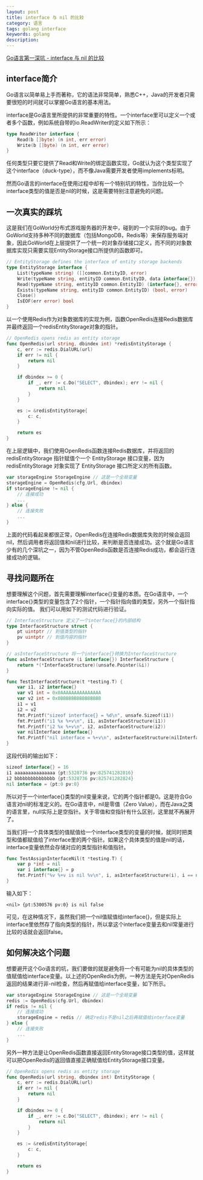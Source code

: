 ```yaml
---
layout: post
title: interface 与 nil 的比较
category: 语言
tags: golang interface
keywords: golang
description:
---
```


[Go语言第一深坑 - interface 与 nil 的比较](http://studygolang.com/articles/10635)


## interface简介

Go语言以简单易上手而著称，它的语法非常简单，熟悉C++，Java的开发者只需要很短的时间就可以掌握Go语言的基本用法。

interface是Go语言里所提供的非常重要的特性。一个interface里可以定义一个或者多个函数，例如系统自带的io.ReadWriter的定义如下所示：

```go
type ReadWriter interface {
    Read(b []byte) (n int, err error)
    Write(b []byte) (n int, err error)
}
```

任何类型只要它提供了Read和Write的绑定函数实现，Go就认为这个类型实现了这个interface（duck-type），而不像Java需要开发者使用implements标明。

然而Go语言的interface在使用过程中却有一个特别坑的特性，当你比较一个interface类型的值是否是nil的时候，这是需要特别注意避免的问题。

## 一次真实的踩坑

这是我们在GoWorld分布式游戏服务器的开发中，碰到的一个实际的bug。由于GoWorld支持多种不同的数据库（包括MongoDB，Redis等）来保存服务端对象，因此GoWorld在上层提供了一个统一的对象存储接口定义，而不同的对象数据库实现只需要实现EntityStorage接口所提供的函数即可。

```go
// EntityStorage defines the interface of entity storage backends
type EntityStorage interface {
    List(typeName string) ([]common.EntityID, error)
    Write(typeName string, entityID common.EntityID, data interface{}) error
    Read(typeName string, entityID common.EntityID) (interface{}, error)
    Exists(typeName string, entityID common.EntityID) (bool, error)
    Close()
    IsEOF(err error) bool
}
```

以一个使用Redis作为对象数据库的实现为例，函数OpenRedis连接Redis数据库并最终返回一个redisEntityStorage对象的指针。

```go
// OpenRedis opens redis as entity storage
func OpenRedis(url string, dbindex int) *redisEntityStorage {
    c, err := redis.DialURL(url)
    if err != nil {
        return nil
    }

    if dbindex >= 0 {
        if _, err := c.Do("SELECT", dbindex); err != nil {
            return nil
        }
    }

    es := &redisEntityStorage{
        c: c,
    }

    return es
}
```

在上层逻辑中，我们使用OpenRedis函数连接Redis数据库，并将返回的 redisEntityStorage 指针赋值个一个 EntityStorage 接口变量，因为 redisEntityStorage 对象实现了 EntityStorage 接口所定义的所有函数。

```go
var storageEngine StorageEngine // 这是一个全局变量
storageEngine = OpenRedis(cfg.Url, dbindex)
if storageEngine != nil {
    // 连接成功
    ...
} else {
    // 连接失败
    ...
}
```

上面的代码看起来都很正常，OpenRedis在连接Redis数据库失败的时候会返回nil，然后调用者将返回值和nil进行比较，来判断是否连接成功。这个就是Go语言少有的几个深坑之一，因为不管OpenRedis函数是否连接Redis成功，都会运行连接成功的逻辑。

## 寻找问题所在

想要理解这个问题，首先需要理解interface{}变量的本质。在Go语言中，一个interface{}类型的变量包含了2个指针，一个指针指向值的类型，另外一个指针指向实际的值。 我们可以用如下的测试代码进行验证。

```go
// InterfaceStructure 定义了一个interface{}的内部结构
type InterfaceStructure struct {
    pt uintptr // 到值类型的指针
    pv uintptr // 到值内容的指针
}

// asInterfaceStructure 将一个interface{}转换为InterfaceStructure
func asInterfaceStructure (i interface{}) InterfaceStructure {
    return *(*InterfaceStructure)(unsafe.Pointer(&i))
}

func TestInterfaceStructure(t *testing.T) {
    var i1, i2 interface{}
    var v1 int = 0x0AAAAAAAAAAAAAAA
    var v2 int = 0x0BBBBBBBBBBBBBBB
    i1 = v1
    i2 = v2
    fmt.Printf("sizeof interface{} = %d\n", unsafe.Sizeof(i1))
    fmt.Printf("i1 %x %+v\n", i1, asInterfaceStructure(i1))
    fmt.Printf("i2 %x %+v\n", i2, asInterfaceStructure(i2))
    var nilInterface interface{}
    fmt.Printf("nil interface = %+v\n", asInterfaceStructure(nilInterface))
}
```

这段代码的输出如下：

```go
sizeof interface{} = 16
i1 aaaaaaaaaaaaaaa {pt:5328736 pv:825741282816}
i2 bbbbbbbbbbbbbbb {pt:5328736 pv:825741282824}
nil interface = {pt:0 pv:0}
```

所以对于一个interface{}类型的nil变量来说，它的两个指针都是0。这是符合Go语言对nil的标准定义的。在Go语言中，nil是零值（Zero Value），而在Java之类的语言里，null实际上是空指针。关于零值和空指针有什么区别，这里就不再展开了。

当我们将一个具体类型的值赋值给一个interface类型的变量的时候，就同时把类型和值都赋值给了interface里的两个指针。如果这个具体类型的值是nil的话，interface变量依然会存储对应的类型指针和值指针。

```go
func TestAssignInterfaceNil(t *testing.T) {
    var p *int = nil
    var i interface{} = p
    fmt.Printf("%v %+v is nil %v\n", i, asInterfaceStructure(i), i == nil)
}
```

输入如下：

```shell
<nil> {pt:5300576 pv:0} is nil false
```

可见，在这种情况下，虽然我们把一个nil值赋值给interface{}，但是实际上interface里依然存了指向类型的指针，所以拿这个interface变量去和nil常量进行比较的话就会返回false。

## 如何解决这个问题

想要避开这个Go语言的坑，我们要做的就是避免将一个有可能为nil的具体类型的值赋值给interface变量。以上述的OpenRedis为例，一种方法是先对OpenRedis返回的结果进行非-nil检查，然后再赋值给interface变量，如下所示。

```go
var storageEngine StorageEngine // 这是一个全局变量
redis := OpenRedis(cfg.Url, dbindex)
if redis != nil {
    // 连接成功
    storageEngine = redis // 确定redis不是nil之后再赋值给interface变量
} else {
    // 连接失败
    ...
}
```

另外一种方法是让OpenRedis函数直接返回EntityStorage接口类型的值，这样就可以把OpenRedis的返回值直接正确赋值给EntityStorage接口变量。

```go
// OpenRedis opens redis as entity storage
func OpenRedis(url string, dbindex int) EntityStorage {
    c, err := redis.DialURL(url)
    if err != nil {
        return nil
    }

    if dbindex >= 0 {
        if _, err := c.Do("SELECT", dbindex); err != nil {
            return nil
        }
    }

    es := &redisEntityStorage{
        c: c,
    }

    return es
}
```